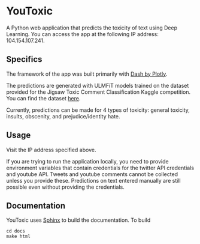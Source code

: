 # YouToxic
A Python web application that predicts the toxicity of text using Deep Learning.
You can access the app at the following IP address: 104.154.107.241.

## Specifics
The framework of the app was built primarily with [Dash by Plotly](https://dash.plot.ly).

The predictions are generated with ULMFiT models trained on the dataset provided for the
Jigsaw Toxic Comment Classification Kaggle competition.
You can find the dataset [here](https://www.kaggle.com/c/jigsaw-toxic-comment-classification-challenge/data).

Currently, predictions can be made for 4 types of toxicity:
general toxicity, insults, obscenity, and prejudice/identity hate.

## Usage
Visit the IP address specified above.

If you are trying to run the application locally, you need to provide environment variables that contain credentials for the twitter API credentials and youtube API. Tweets and youtube comments cannot be collected unless you provide these. Predictions on text entered manually are still possible even without providing the credentials.

## Documentation
YouToxic uses [Sphinx](http://www.sphinx-doc.org/en/master/) to build the documentation.
To build
```
cd docs
make html
```
